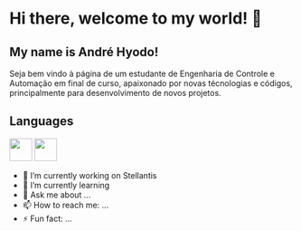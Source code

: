 

# Hi there, welcome to my world! 👋
## My name is André Hyodo!

Seja bem vindo à página de um estudante de Engenharia de Controle e Automação em final de curso, apaixonado por novas técnologias e códigos, principalmente para desenvolvimento de novos projetos.

## Languages
<img src="[https://cdn.jsdelivr.net/gh/devicons/devicon/icons/java/java-original.svg](https://img.shields.io/badge/C-00599C?style=for-the-badge&logo=c&logoColor=white)" width="40" height="40"/> <img src="[https://cdn.jsdelivr.net/gh/devicons/devicon/icons/linux/linux-original.svg](https://img.shields.io/badge/C%2B%2B-00599C?style=for-the-badge&logo=c%2B%2B&logoColor=white)" width="40" height="40"/>


- 🔭 I’m currently working on Stellantis
- 🌱 I’m currently learning 
- 💬 Ask me about ...
- 📫 How to reach me: ...
- ⚡ Fun fact: ...
